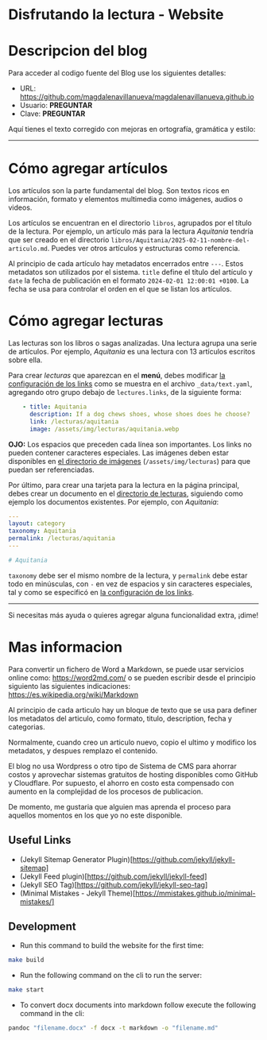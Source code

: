 # Disfrutando la lectura - Website

# Descripcion del blog
Para acceder al codigo fuente del Blog use los siguientes detalles:
- URL: https://github.com/magdalenavillanueva/magdalenavillanueva.github.io
- Usuario: __PREGUNTAR__
- Clave: __PREGUNTAR__

Aquí tienes el texto corregido con mejoras en ortografía, gramática y estilo:

---

# Cómo agregar artículos  
Los artículos son la parte fundamental del blog. Son textos ricos en información, formato y elementos multimedia como imágenes, audios o videos.

Los artículos se encuentran en el directorio `libros`, agrupados por el título de la lectura. Por ejemplo, un artículo más para la lectura *Aquitania* tendría que ser creado en el directorio `libros/Aquitania/2025-02-11-nombre-del-articulo.md`. Puedes ver otros artículos y estructuras como referencia.

Al principio de cada artículo hay metadatos encerrados entre `---`. Estos metadatos son utilizados por el sistema. `title` define el título del artículo y `date` la fecha de publicación en el formato `2024-02-01 12:00:01 +0100`. La fecha se usa para controlar el orden en el que se listan los artículos.

# Cómo agregar lecturas  
Las lecturas son los libros o sagas analizadas. Una lectura agrupa una serie de artículos. Por ejemplo, *Aquitania* es una lectura con 13 artículos escritos sobre ella.

Para crear *lecturas* que aparezcan en el **menú**, debes modificar [la configuración de los links](_data/text.yaml) como se muestra en el archivo `_data/text.yaml`, agregando otro grupo debajo de `lectures.links`, de la siguiente forma:  
```yaml
    - title: Aquitania
      description: If a dog chews shoes, whose shoes does he choose?
      link: /lecturas/aquitania
      image: /assets/img/lecturas/aquitania.webp
```
**OJO:** Los espacios que preceden cada línea son importantes. Los links no pueden contener caracteres especiales. Las imágenes deben estar disponibles en [el directorio de imágenes](/assets/img/lecturas/) (`/assets/img/lecturas`) para que puedan ser referenciadas.

Por último, para crear una tarjeta para la lectura en la página principal, debes crear un documento en el [directorio de lecturas](lecturas), siguiendo como ejemplo los documentos existentes. Por ejemplo, con *Aquitania*:  
```yaml
---
layout: category
taxonomy: Aquitania
permalink: /lecturas/aquitania
---

# Aquitania
```
`taxonomy` debe ser el mismo nombre de la lectura, y `permalink` debe estar todo en minúsculas, con `-` en vez de espacios y sin caracteres especiales, tal y como se especificó en [la configuración de los links](_data/text.yaml).

---

Si necesitas más ayuda o quieres agregar alguna funcionalidad extra, ¡dime!
 
# Mas informacion
Para convertir un fichero de Word a Markdown, se puede usar servicios online como: https://word2md.com/ o se pueden escribir desde el principio siguiento las siguientes indicaciones: https://es.wikipedia.org/wiki/Markdown

Al principio de cada articulo hay un bloque de texto que se usa para definer los metadatos del articulo, como formato, titulo, description, fecha y categorias.

Normalmente, cuando creo un articulo nuevo, copio el ultimo y modifico los metadatos, y despues remplazo el contenido.

El blog no usa Wordpress o otro tipo de Sistema de CMS para ahorrar costos y aprovechar sistemas gratuitos de hosting disponibles como GitHub y Cloudflare. Por supuesto, el ahorro en costo esta compensado con aumento en la complejidad de los procesos de publicacion.

De momento, me gustaria que alguien mas aprenda el proceso para aquellos momentos en los que yo no este disponible.

## Useful Links
- (Jekyll Sitemap Generator Plugin)[https://github.com/jekyll/jekyll-sitemap]
- (Jekyll Feed plugin)[https://github.com/jekyll/jekyll-feed]
- (Jekyll SEO Tag)[https://github.com/jekyll/jekyll-seo-tag]
- (Minimal Mistakes - Jekyll Theme)[https://mmistakes.github.io/minimal-mistakes/]

## Development
- Run this command to build the website for the first time:
```bash
make build
```
- Run the following command on the cli to run the server:
```bash
make start
```
- To convert docx documents into markdown follow execute the following command in the cli:
```bash
pandoc "filename.docx" -f docx -t markdown -o "filename.md"
```

